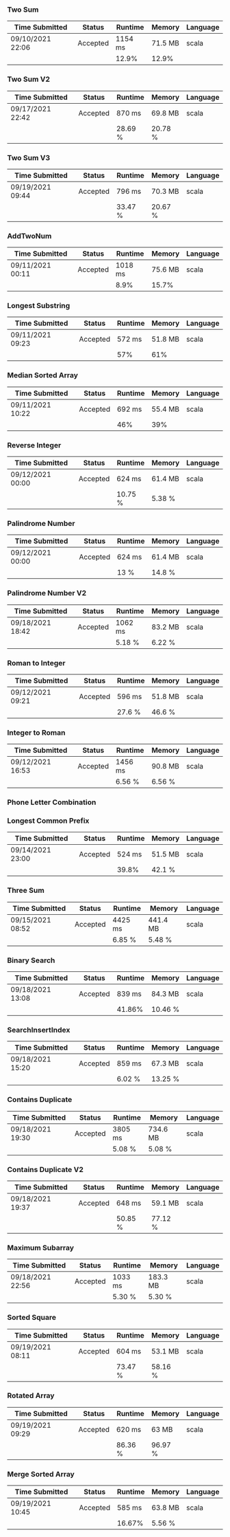 ### Two Sum
| Time Submitted   | Status   | Runtime | Memory  | Language |
|------------------|----------|---------|---------|----------|
| 09/10/2021 22:06 | Accepted | 1154 ms | 71.5 MB | scala    |
|                  |          | 12.9%   | 12.9%   |          |

### Two Sum V2
| Time Submitted   | Status   | Runtime  | Memory    | Language |
|------------------|----------|----------|-----------|----------|
| 09/17/2021 22:42 | Accepted | 870 ms   | 69.8 MB   | scala    |
|                  |          | 28.69 %  | 20.78 %   |          |

### Two Sum V3
| Time Submitted   | Status   | Runtime      | Memory       | Language |
|------------------|----------|--------------|--------------|----------|
| 09/19/2021 09:44 | Accepted | 796 ms       | 70.3 MB      | scala    |
|                  |          | 33.47 %      | 20.67 %      |          |


### AddTwoNum
| Time Submitted   | Status   | Runtime | Memory  | Language |
|------------------|----------|---------|---------|----------|
| 09/11/2021 00:11 | Accepted | 1018 ms | 75.6 MB | scala    |
|                  |          | 8.9%    | 15.7%   |          |

### Longest Substring 
| Time Submitted   | Status   | Runtime | Memory  | Language |
|------------------|----------|---------|---------|----------|
| 09/11/2021 09:23 | Accepted | 572 ms  | 51.8 MB | scala    |
|                  |          | 57%     | 61%     |          |

### Median Sorted Array
| Time Submitted   | Status   | Runtime | Memory  | Language |
|------------------|----------|---------|---------|----------|
| 09/11/2021 10:22 | Accepted | 692 ms  | 55.4 MB | scala    |
|                  |          | 46%     | 39%     |          |

### Reverse Integer
| Time Submitted   | Status   | Runtime | Memory  | Language |
|------------------|----------|---------|---------|----------|
| 09/12/2021 00:00 | Accepted | 624 ms  | 61.4 MB | scala    |
|                  |          | 10.75 % | 5.38 %  |          |

### Palindrome Number
| Time Submitted   | Status   | Runtime | Memory  | Language |
|------------------|----------|---------|---------|----------|
| 09/12/2021 00:00 | Accepted | 624 ms  | 61.4 MB | scala    |
|                  |          | 13 %    | 14.8 %  |          |

### Palindrome Number V2
| Time Submitted   | Status   | Runtime | Memory  | Language |
|------------------|----------|---------|---------|----------|
| 09/18/2021 18:42 | Accepted | 1062 ms | 83.2 MB | scala    |
|                  |          | 5.18 %  | 6.22 %  |          |


### Roman to Integer
| Time Submitted   | Status   | Runtime | Memory  | Language |
|------------------|----------|---------|---------|----------|
| 09/12/2021 09:21 | Accepted | 596 ms  | 51.8 MB | scala    |
|                  |          | 27.6 %  | 46.6 %  |          |

### Integer to Roman
| Time Submitted   | Status   | Runtime | Memory  | Language |
|------------------|----------|---------|---------|----------|
| 09/12/2021 16:53 | Accepted | 1456 ms | 90.8 MB | scala    |
|                  |          | 6.56 %  | 6.56 %  |          |

### Phone Letter Combination

### Longest Common Prefix
| Time Submitted   | Status   | Runtime | Memory  | Language |
|------------------|----------|---------|---------|----------|
| 09/14/2021 23:00 | Accepted | 524 ms  | 51.5 MB | scala    |
|                  |          | 39.8%   | 42.1 %  |          |

### Three Sum
| Time Submitted   | Status   | Runtime | Memory   | Language |
|------------------|----------|---------|----------|----------|
| 09/15/2021 08:52 | Accepted | 4425 ms | 441.4 MB | scala    |
|                  |          | 6.85 %  | 5.48 %   |          |

### Binary Search
| Time Submitted   | Status   | Runtime | Memory  | Language |
|------------------|----------|---------|---------|----------|
| 09/18/2021 13:08 | Accepted | 839 ms  | 84.3 MB | scala    |
|                  |          | 41.86%  | 10.46 % |          |

### SearchInsertIndex
| Time Submitted   | Status   | Runtime | Memory  | Language |
|------------------|----------|---------|---------|----------|
| 09/18/2021 15:20 | Accepted | 859 ms  | 67.3 MB | scala    |
|                  |          | 6.02 %  | 13.25 % |          |

### Contains Duplicate
| Time Submitted   | Status   | Runtime | Memory   | Language |
|------------------|----------|---------|----------|----------|
| 09/18/2021 19:30 | Accepted | 3805 ms | 734.6 MB | scala    |
|                  |          | 5.08 %  | 5.08 %   |          |

### Contains Duplicate V2
| Time Submitted   | Status   | Runtime  | Memory    | Language |
|------------------|----------|----------|-----------|----------|
| 09/18/2021 19:37 | Accepted | 648 ms   | 59.1 MB   | scala    |
|                  |          | 50.85 %  | 77.12 %   |          |

### Maximum Subarray
| Time Submitted   | Status   | Runtime  | Memory   | Language |
|------------------|----------|----------|----------|----------|
| 09/18/2021 22:56 | Accepted | 1033 ms  | 183.3 MB | scala    |
|                  |          | 5.30 %   | 5.30 %   |          |

### Sorted Square
| Time Submitted   | Status   | Runtime    | Memory     | Language |
|------------------|----------|------------|------------|----------|
| 09/19/2021 08:11 | Accepted | 604 ms     | 53.1 MB    | scala    |
|                  |          | 73.47 %    | 58.16 %    |          |

### Rotated Array
| Time Submitted   | Status   | Runtime     | Memory      | Language |
|------------------|----------|-------------|-------------|----------|
| 09/19/2021 09:29 | Accepted | 620 ms      | 63 MB       | scala    |
|                  |          | 86.36 %     | 96.97 %     |          |

### Merge Sorted Array
| Time Submitted   | Status   | Runtime      | Memory       | Language |
|------------------|----------|--------------|--------------|----------|
| 09/19/2021 10:45 | Accepted | 585 ms       | 63.8 MB      | scala    |
|                  |          | 16.67%       | 5.56 %       |          |